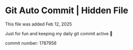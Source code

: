 # Git Auto Commit | Hidden File

This file was added Feb 12, 2025

Just for fun and keeping my daily git commit active 🤪

commit number: 1787956
